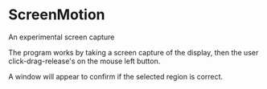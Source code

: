 # ScreenMotion
An experimental screen capture

The program works by taking a screen capture of the display, then the user click-drag-release's on the mouse left button. 

A window will appear to confirm if the selected region is correct. 
